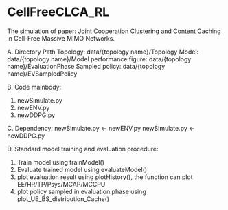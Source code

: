 # CellFreeCLCA_RL
The simulation of paper: Joint Cooperation Clustering and Content Caching in Cell-Free Massive MIMO Networks.

A. Directory Path
  Topology:           data/{topology name}/Topology 
  Model:              data/{topology name}/Model
  performance figure: data/{topology name}/EvaluationPhase
  Sampled policy:     data/{topology name}/EVSampledPolicy

B. Code mainbody: 
  1. newSimulate.py
  2. newENV.py
  3. newDDPG.py
  
C. Dependency:
  newSimulate.py <- newENV.py
  newSimulate.py <- newDDPG.py

D. Standard model training and evaluation procedure:
  1. Train model using trainModel()
  2. Evaluate trained model using evaluateModel()
  3. plot evaluation result using plotHistory(), the function can plot EE/HR/TP/Psys/MCAP/MCCPU
  4. plot policy sampled in evaluation phase using plot_UE_BS_distribution_Cache()
